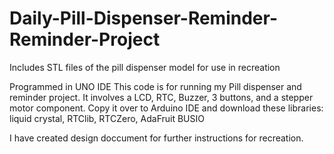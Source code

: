 # Daily-Pill-Dispenser-Reminder-Reminder-Project
Includes STL files of the pill dispenser model for use in recreation


Programmed in UNO IDE
This code is for running my Pill dispenser and reminder project.
It involves a LCD, RTC, Buzzer, 3 buttons, and a stepper motor component. 
Copy it over to Arduino IDE and download these libraries:
liquid crystal, RTClib, RTCZero, AdaFruit BUSIO

I have created design doccument for further instructions for recreation.
